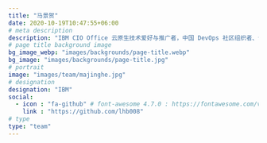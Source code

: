 ```yaml
---
title: "马景贺"
date: 2020-10-19T10:47:55+06:00
# meta description
description: "IBM CIO Office 云原生技术爱好与推广者，中国 DevOps 社区组织者、讲师。云原生社区大连站发起人之一。"
# page title background image
bg_image_webp: "images/backgrounds/page-title.webp"
bg_image: "images/backgrounds/page-title.jpg"
# portrait
image: "images/team/majinghe.jpg"
# designation
designation: "IBM"
social:
  - icon : "fa-github" # font-awesome 4.7.0 : https://fontawesome.com/v4.7.0/icons/
    link : "https://github.com/lhb008"
# type
type: "team"
---
```


